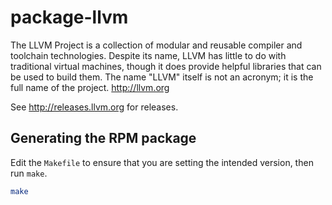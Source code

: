 # package-llvm

The LLVM Project is a collection of modular and reusable compiler and toolchain technologies. Despite its name, LLVM has little to do with traditional virtual machines, though it does provide helpful libraries that can be used to build them. The name "LLVM" itself is not an acronym; it is the full name of the project. <http://llvm.org>

See <http://releases.llvm.org> for releases.

## Generating the RPM package

Edit the `Makefile` to ensure that you are setting the intended version, then run `make`.

```bash
make
```
